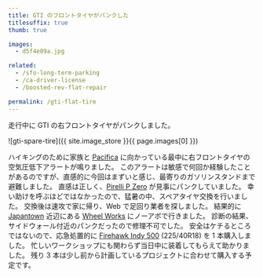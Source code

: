 ```yaml
---
title: GTI のフロントタイヤがパンクした
titlesuffix: true
thumb: true

images:
  - d5f4e89a.jpg

related:
  - /sfo-long-term-parking
  - /ca-driver-license
  - /boosted-rev-flat-repair

permalink: /gti-flat-tire
---
```


走行中に GTI の右フロントタイヤがパンクしました。

![gti-spare-tire]({{ site.image_store }}{{ page.images[0] }})

ハイキングのために家族と [Pacifica](https://en.wikipedia.org/wiki/Pacifica,_California) に向かっている最中に右フロントタイヤの空気圧低下アラートが鳴りました。
このアラートは敏感で何回か経験したことがあるのですが、直感的に今回はまずいと感じ、最寄りのガソリンスタンドまで避難しました。
直感は正しく、[Pirelli P Zero](https://www.pirelli.com/tyres/en-ww/car/find-your-tyres/products-sheet/p-zero) が見事にパンクしていました。
幸い助けを呼ぶほどではなかったので、猛暑の中、スペアタイヤ交換を行いました。
交換後は速攻で家に帰り、Web で足回り業者を探しました。
結果的に [Japantown](https://ja.wikipedia.org/wiki/%E3%82%B8%E3%83%A3%E3%83%91%E3%83%B3%E3%82%BF%E3%82%A6%E3%83%B3_(%E3%82%B5%E3%83%B3%E3%83%95%E3%83%A9%E3%83%B3%E3%82%B7%E3%82%B9%E3%82%B3)) 近辺にある [Wheel Works](https://www.yelp.com/biz/wheel-works-san-francisco-3) にノーアポで行きました。
診断の結果、サイドウォール付近のパンクだったので修理不可でした。
安全はケチるところではないので、応急処置的に [Firehawk Indy 500](https://www.firestonetire.com/tire/firehawk-indy-500) (225/40R18) を 1 本購入しました。
忙しいワークショップにも関わらず当日中に装着してもらえて助かりました。
残り 3 本は少し前から計画しているプロジェクトに合わせて購入する予定です。
